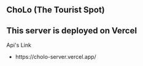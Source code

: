 ## ChoLo (The Tourist Spot)

<h2>This server is deployed on Vercel</h2>
<p>Api's Link</p>
<ul>
<li>https://cholo-server.vercel.app/</li>

</ul>
